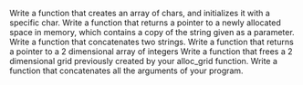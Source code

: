 Write a function that creates an array of chars, and initializes it with a specific char.
Write a function that returns a pointer to a newly allocated space in memory, which contains a copy of the string given as a parameter.
Write a function that concatenates two strings.
Write a function that returns a pointer to a 2 dimensional array of integers
Write a function that frees a 2 dimensional grid previously created by your alloc_grid function.
Write a function that concatenates all the arguments of your program.
